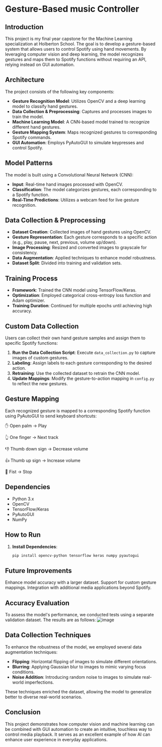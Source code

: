 # Gesture-Based music Controller

## Introduction

This project is my final year capstone for the Machine Learning specialization at Holberton School. The goal is to develop a gesture-based system that allows users to control Spotify using hand movements. By leveraging computer vision and deep learning, the model recognizes gestures and maps them to Spotify functions without requiring an API, relying instead on GUI automation.

## Architecture

The project consists of the following key components:

- **Gesture Recognition Model**: Utilizes OpenCV and a deep learning model to classify hand gestures.
- **Data Collection & Preprocessing**: Captures and processes images to train the model.
- **Machine Learning Model**: A CNN-based model trained to recognize different hand gestures.
- **Gesture Mapping System**: Maps recognized gestures to corresponding Spotify commands.
- **GUI Automation**: Employs PyAutoGUI to simulate keypresses and control Spotify.

## Model Patterns

The model is built using a Convolutional Neural Network (CNN):

- **Input**: Real-time hand images processed with OpenCV.
- **Classification**: The model categorizes gestures, each corresponding to a Spotify function.
- **Real-Time Predictions**: Utilizes a webcam feed for live gesture recognition.

## Data Collection & Preprocessing

- **Dataset Creation**: Collected images of hand gestures using OpenCV.
- **Gesture Representation**: Each gesture corresponds to a specific action (e.g., play, pause, next, previous, volume up/down).
- **Image Processing**: Resized and converted images to grayscale for consistency.
- **Data Augmentation**: Applied techniques to enhance model robustness.
- **Dataset Split**: Divided into training and validation sets.

## Training Process

- **Framework**: Trained the CNN model using TensorFlow/Keras.
- **Optimization**: Employed categorical cross-entropy loss function and Adam optimizer.
- **Training Duration**: Continued for multiple epochs until achieving high accuracy.

## Custom Data Collection

Users can collect their own hand gesture samples and assign them to specific Spotify functions:

1. **Run the Data Collection Script**: Execute `data_collection.py` to capture images of custom gestures.
2. **Labeling**: Assign labels to each gesture corresponding to the desired action.
3. **Retraining**: Use the collected dataset to retrain the CNN model.
4. **Update Mappings**: Modify the gesture-to-action mapping in `config.py` to reflect the new gestures.

## Gesture Mapping

Each recognized gesture is mapped to a corresponding Spotify function using PyAutoGUI to send keyboard shortcuts:

✋ Open palm → Play

👆 One finger → Next track

👎 Thumb down sign → Decrease volume

👍 Thumb up sign → Increase volume

👊 Fist → Stop

## Dependencies

- Python 3.x
- OpenCV
- TensorFlow/Keras
- PyAutoGUI
- NumPy

## How to Run

1. **Install Dependencies**:

   ```bash
   pip install opencv-python tensorflow keras numpy pyautogui
## Future Improvements
Enhance model accuracy with a larger dataset.
Support for custom gesture mappings.
Integration with additional media applications beyond Spotify.



## Accuracy Evaluation

To assess the model's performance, we conducted tests using a separate validation dataset. The results are as follows:
![image](https://github.com/user-attachments/assets/c3a3f511-382e-48e8-9893-38b3d7ecd1be)



## Data Collection Techniques

To enhance the robustness of the model, we employed several data augmentation techniques:

- **Flipping**: Horizontal flipping of images to simulate different orientations.
- **Blurring**: Applying Gaussian blur to images to mimic varying focus conditions.
- **Noise Addition**: Introducing random noise to images to simulate real-world imperfections.

These techniques enriched the dataset, allowing the model to generalize better to diverse real-world scenarios.







## Conclusion
This project demonstrates how computer vision and machine learning can be combined with GUI automation to create an intuitive, touchless way to control media playback. It serves as an excellent example of how AI can enhance user experience in everyday applications.

